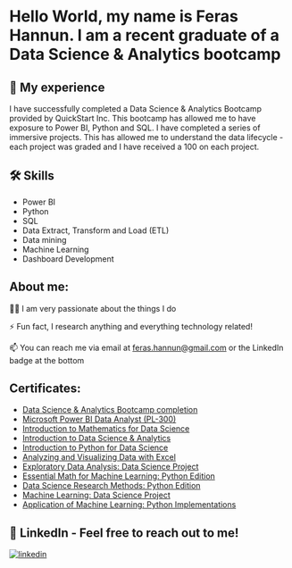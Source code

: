 # Hello World, my name is Feras Hannun. I am a recent graduate of a Data Science & Analytics bootcamp


## 🚀 My experience
I have successfully completed a Data Science & Analytics Bootcamp provided by QuickStart Inc. This bootcamp has allowed me to have exposure to Power BI, Python and SQL. I have completed a series of immersive projects. This has allowed me to understand the data lifecycle - each project was graded and I have received a 100 on each project.


## 🛠 Skills
- Power BI
- Python
- SQL
- Data Extract, Transform and Load (ETL)
- Data mining
- Machine Learning
- Dashboard Development


## About me:

👩‍💻 I am very passionate about the things I do

⚡️ Fun fact, I research anything and everything technology related!

📫 You can reach me via email at feras.hannun@gmail.com or the LinkedIn badge at the bottom


## Certificates:
- [Data Science & Analytics Bootcamp completion](https://lms.quickstart.com/lms/certificate.launch?learnerEnrollmentId=&groupproductId=5762&token=eyJhbGciOiJIUzI1NiIsInR5cCI6IkpXVCJ9.eyJleHAiOiIyMDIzLTA4LTA2VDIzOjE2OjI4LjczNiIsInVzZXJfbmFtZSI6InN0MTc0X19oYW5udW4xMjNAZ21haWwuY29tIiwiYXV0aG9yaXRpZXMiOlsiUk9MRV9MRUFSTkVSIl0sImNsaWVudF9pZCI6IlRlc3RDbGllbnQiLCJwZXJtaXNzaW9ucyI6W10sInNjb3BlIjpbIlJFQUQiLCJUUlVTVCIsIldSSVRFIl19.WjM8ri7kqYosXvGxRQ1Elw9S0n7BHMDogB2dVTofxJc)
- [Microsoft Power BI Data Analyst (PL-300)](https://www.credly.com/badges/6ac507c9-0043-4ff7-b260-255e4af6d81c)
- [Introduction to Mathematics for Data Science](https://www.credly.com/badges/d8c7ebd5-ecd6-47c4-8f9c-99e96f878831)
- [Introduction to Data Science & Analytics](https://www.credly.com/badges/59139220-9576-42e9-98d1-feb6555f2c24)
- [Introduction to Python for Data Science](https://www.credly.com/badges/9a39ca5d-09fa-40a2-b461-0ae22ac7de8c)
- [Analyzing and Visualizing Data with Excel](https://www.credly.com/badges/c8d270f9-0926-4c95-b592-3d1fa4c3bd86)
- [Exploratory Data Analysis: Data Science Project](https://www.credly.com/badges/935cbf6d-a055-4887-8c38-eed1a660e975)
- [Essential Math for Machine Learning: Python Edition](https://www.credly.com/badges/7698613f-8dd2-4909-9905-d2581ad7689a)
- [Data Science Research Methods: Python Edition](https://www.credly.com/badges/585df91d-a7ec-471b-b356-ac746eb7b93c)
- [Machine Learning: Data Science Project](https://www.credly.com/badges/ca30a7cf-3ebd-40fd-8225-377e2e7cf591)
- [Application of Machine Learning: Python Implementations](https://www.credly.com/badges/d85c4e8b-8321-4a93-bf37-5272e48ec27f)

## 🔗 LinkedIn - Feel free to reach out to me!
[![linkedin](https://img.shields.io/badge/linkedin-0A66C2?style=for-the-badge&logo=linkedin&logoColor=white)](https://www.linkedin.com/in/fhannun)
